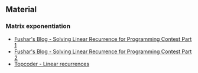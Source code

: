 ## Material

### Matrix exponentiation

* [Fushar's Blog - Solving Linear Recurrence for Programming Contest Part 1](http://fusharblog.com/solving-linear-recurrence-for-programming-contest/)
* [Fushar's Blog - Solving Linear Recurrence for Programming Contest Part 2](http://fusharblog.com/solving-linear-recurrence-for-programming-contest-part-2/)
* [Topcoder - Linear recurrences](https://www.topcoder.com/tc?module=Static&d1=features&d2=010408)
